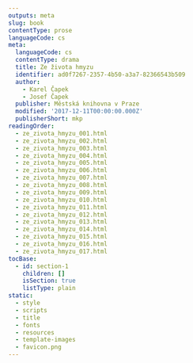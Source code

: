 ```yaml
---
outputs: meta
slug: book
contentType: prose
languageCode: cs
meta:
  languageCode: cs
  contentType: drama
  title: Ze života hmyzu
  identifier: ad0f7267-2357-4b50-a3a7-82366543b509
  author:
    - Karel Čapek
    - Josef Čapek
  publisher: Městská knihovna v Praze
  modified: '2017-12-11T00:00:00.000Z'
  publisherShort: mkp
readingOrder:
  - ze_zivota_hmyzu_001.html
  - ze_zivota_hmyzu_002.html
  - ze_zivota_hmyzu_003.html
  - ze_zivota_hmyzu_004.html
  - ze_zivota_hmyzu_005.html
  - ze_zivota_hmyzu_006.html
  - ze_zivota_hmyzu_007.html
  - ze_zivota_hmyzu_008.html
  - ze_zivota_hmyzu_009.html
  - ze_zivota_hmyzu_010.html
  - ze_zivota_hmyzu_011.html
  - ze_zivota_hmyzu_012.html
  - ze_zivota_hmyzu_013.html
  - ze_zivota_hmyzu_014.html
  - ze_zivota_hmyzu_015.html
  - ze_zivota_hmyzu_016.html
  - ze_zivota_hmyzu_017.html
tocBase:
  - id: section-1
    children: []
    isSection: true
    listType: plain
static:
  - style
  - scripts
  - title
  - fonts
  - resources
  - template-images
  - favicon.png
---
```

